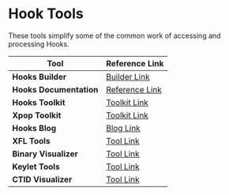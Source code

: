 # Hook Tools

These tools simplify some of the common work of accessing and processing Hooks.

| Tool                    | Reference Link                                                   |
| ----------------------- | ---------------------------------------------------------------- |
| **Hooks Builder**       | [Builder Link](https://hooks-builder.xrpl.org/develop)           |
| **Hooks Documentation** | [Reference Link](https://xrpl-hooks.readme.io/)                  |
| **Hooks Toolkit**       | [Toolkit Link](https://hooks-toolkit-client.vercel.app/)         |
| **Xpop Toolkit**        | [Toolkit Link](https://github.com/Transia-RnD/xpop-toolkit)      |
| **Hooks Blog**          | [Blog Link](https://dev.to/t/xrplhooks/top/infinity)             |
| **XFL Tools**           | [Tool Link](https://richardah.github.io/xfl-tools/)              |
| **Binary Visualizer**   | [Tool Link](https://richardah.github.io/xrpl-binary-visualizer/) |
| **Keylet Tools**        | [Tool Link](https://richardah.github.io/xrpl-keylet-tools/)      |
| **CTID Visualizer**     | [Tool Link](https://transia-rnd.github.io/xrpl-ctid-visualizer/) |

